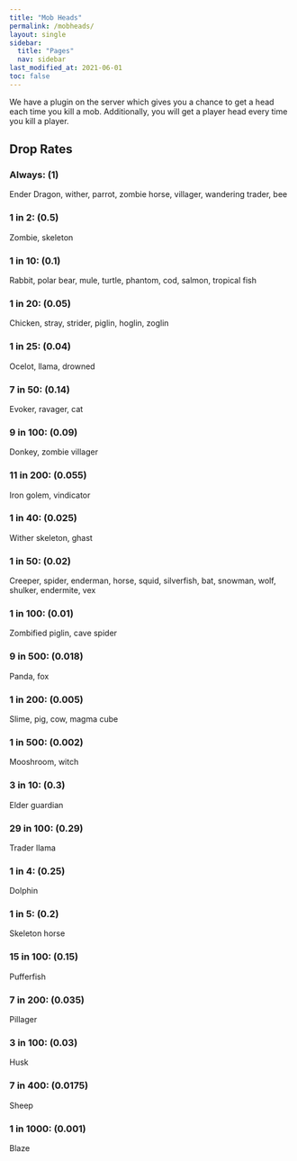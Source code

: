 ```yaml
---
title: "Mob Heads"
permalink: /mobheads/
layout: single
sidebar:
  title: "Pages"
  nav: sidebar
last_modified_at: 2021-06-01
toc: false
---
```


We have a plugin on the server which gives you a chance to get a head each time you kill a mob. Additionally, you will get a player head every time you kill a player.

## Drop Rates

### Always: (1)
Ender Dragon, wither, parrot, zombie horse, villager, wandering trader, bee
### 1 in 2: (0.5)
Zombie, skeleton
### 1 in 10: (0.1)
Rabbit, polar bear, mule, turtle, phantom, cod, salmon, tropical fish
### 1 in 20: (0.05)
Chicken, stray, strider, piglin, hoglin, zoglin
### 1 in 25: (0.04)
Ocelot, llama, drowned
### 7 in 50: (0.14)
Evoker, ravager, cat
### 9 in 100: (0.09)
Donkey, zombie villager
### 11 in 200: (0.055)
Iron golem, vindicator
### 1 in 40: (0.025)
Wither skeleton, ghast
### 1 in 50: (0.02)
Creeper, spider, enderman, horse, squid, silverfish, bat, snowman, wolf, shulker, endermite, vex
### 1 in 100: (0.01)
Zombified piglin, cave spider
### 9 in 500: (0.018)
Panda, fox
### 1 in 200: (0.005)
Slime, pig, cow, magma cube
### 1 in 500: (0.002)
Mooshroom, witch
### 3 in 10: (0.3)
Elder guardian
### 29 in 100: (0.29)
Trader llama
### 1 in 4: (0.25)
Dolphin
### 1 in 5: (0.2)
Skeleton horse
### 15 in 100: (0.15)
Pufferfish
### 7 in 200: (0.035)
Pillager
### 3 in 100: (0.03)
Husk
### 7 in 400: (0.0175)
Sheep
### 1 in 1000: (0.001)
Blaze
